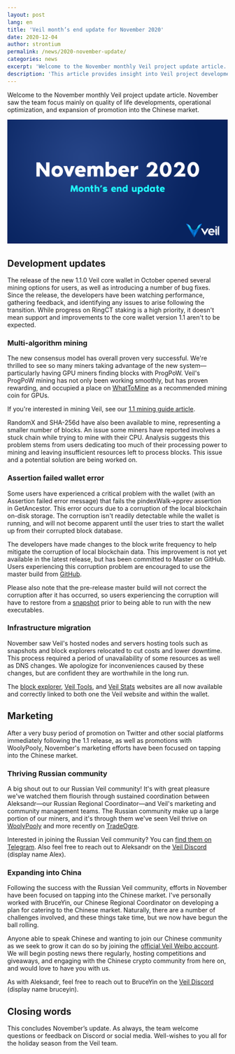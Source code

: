 ```yaml
---
layout: post
lang: en
title: 'Veil month’s end update for November 2020'
date: 2020-12-04
author: strontium
permalink: /news/2020-november-update/
categories: news
excerpt: 'Welcome to the November monthly Veil project update article. November saw the team focus mainly on quality of life developments, operational optimization, and expansion of promotion into the Chinese market.'
description: 'This article provides insight into Veil project developments for the month of November 2020.'
---
```


Welcome to the November monthly Veil project update article. November saw the team focus mainly on quality of life developments, operational optimization, and expansion of promotion into the Chinese market.

![](/uploads/news/2020-12-07-NovemberUpdate.png)

## Development updates

The release of the new 1.1.0 Veil core wallet in October opened several mining options for users, as well as introducing a number of bug fixes. Since the release, the developers have been watching performance, gathering feedback, and identifying any issues to arise following the transition. While progress on RingCT staking is a high priority, it doesn't mean support and improvements to the core wallet version 1.1 aren't to be expected.

### Multi-algorithm mining

The new consensus model has overall proven very successful. We're thrilled to see so many miners taking advantage of the new system—particularly having GPU miners finding blocks with ProgPoW. Veil's ProgPoW mining has not only been working smoothly, but has proven rewarding, and occupied a place on [WhatToMine](https://whattomine.com/) as a recommended mining coin for GPUs.

If you're interested in mining Veil, see our [1.1 mining guide article](https://veil-project.com/blog/2020-mineafterhardfork/).

RandomX and SHA-256d have also been available to mine, representing a smaller number of blocks. An issue some miners have reported involves a stuck chain while trying to mine with their CPU. Analysis suggests this problem stems from users dedicating too much of their processing power to mining and leaving insufficient resources left to process blocks. This issue and a potential solution are being worked on.

### Assertion failed wallet error

Some users have experienced a critical problem with the wallet (with an Assertion failed error message) that fails the pindexWalk->pprev assertion in GetAncestor. This error occurs due to a corruption of the local blockchain on-disk storage. The corruption isn't readily detectable while the wallet is running, and will not become apparent until the user tries to start the wallet up from their corrupted block database.

The developers have made changes to the block write frequency to help mitigate the corruption of local blockchain data. This improvement is not yet available in the latest release, but has been committed to Master on GitHub. Users experiencing this corruption problem are encouraged to use the master build from [GitHub](https://github.com/Veil-Project/veil).

Please also note that the pre-release master build will not correct the corruption after it has occurred, so users experiencing the corruption will have to restore from a [snapshot](https://veil.tools/snapshots/) prior to being able to run with the new executables.

### Infrastructure migration

November saw Veil's hosted nodes and servers hosting tools such as snapshots and block explorers relocated to cut costs and lower downtime. This process required a period of unavailability of some resources as well as DNS changes. We apologize for inconveniences caused by these changes, but are confident they are worthwhile in the long run.

The [block explorer](https://explorer.veil-project.com/), [Veil Tools](https://veil.tools/), and [Veil Stats](https://veil-stats.com/) websites are all now available and correctly linked to both one the Veil website and within the wallet.

## Marketing

After a very busy period of promotion on Twitter and other social platforms immediately following the 1.1 release, as well as promotions with WoolyPooly, November's marketing efforts have been focused on tapping into the Chinese market.

### Thriving Russian community

A big shout out to our Russian Veil community! It's with great pleasure we've watched them flourish through sustained coordination between Aleksandr—our Russian Regional Coordinator—and Veil's marketing and community management teams. The Russian community make up a large portion of our miners, and it's through them we've seen Veil thrive on [WoolyPooly](https://woolypooly.com/) and more recently on [TradeOgre](https://tradeogre.com/).

Interested in joining the Russian Veil community? You can [find them on Telegram](https://t.me/VeilRussia). Also feel free to reach out to Aleksandr on the [Veil Discord](https://discord.veil-project.com/) (display name Alex).

### Expanding into China

Following the success with the Russian Veil community, efforts in November have been focused on tapping into the Chinese market. I've personally worked with BruceYin, our Chinese Regional Coordinator on developing a plan for catering to the Chinese market. Naturally, there are a number of challenges involved, and these things take time, but we now have begun the ball rolling.

Anyone able to speak Chinese and wanting to join our Chinese community as we seek to grow it can do so by joining the [official Veil Weibo account](https://weibo.com/ProjectVeil/). We will begin posting news there regularly, hosting competitions and giveaways, and engaging with the Chinese crypto community from here on, and would love to have you with us.

As with Aleksandr, feel free to reach out to BruceYin on the [Veil Discord](https://discord.veil-project.com/) (display name bruceyin).

## Closing words

This concludes November’s update. As always, the team welcome questions or feedback on Discord or social media. Well-wishes to you all for the holiday season from the Veil team.